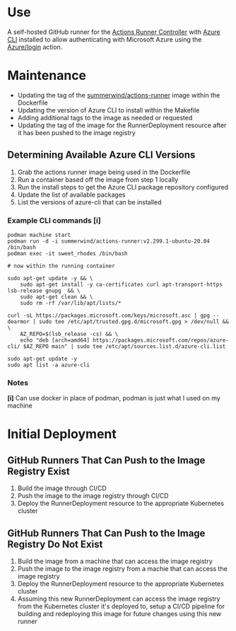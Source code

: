 # Use
A self-hosted GitHub runner for the [Actions Runner Controller](https://github.com/actions/actions-runner-controller) with [Azure CLI](https://learn.microsoft.com/en-us/cli/azure/) installed to allow authenticating with Microsoft Azure using the [Azure/login](https://github.com/Azure/login) action.

# Maintenance
* Updating the tag of the [summerwind/actions-runner](https://hub.docker.com/r/summerwind/actions-runner/tags) image within the Dockerfile
* Updating the version of Azure CLI to install within the Makefile
* Adding additional tags to the image as needed or requested
* Updating the tag of the image for the RunnerDeployment resource after it has been pushed to the image registry

## Determining Available Azure CLI Versions
1. Grab the actions runner image being used in the Dockerfile
2. Run a container based off the image from step 1 locally
3. Run the install steps to get the Azure CLI package repository configured
4. Update the list of available packages
5. List the versions of azure-cli that can be installed

### Example CLI commands [i]
```
podman machine start
podman run -d -i summerwind/actions-runner:v2.299.1-ubuntu-20.04 /bin/bash
podman exec -it sweet_rhodes /bin/bash

# now within the running container

sudo apt-get update -y && \
    sudo apt-get install -y ca-certificates curl apt-transport-https lsb-release gnupg  && \
	sudo apt-get clean && \
	sudo rm -rf /var/lib/apt/lists/*

curl -sL https://packages.microsoft.com/keys/microsoft.asc | gpg --dearmor | sudo tee /etc/apt/trusted.gpg.d/microsoft.gpg > /dev/null && \
  	AZ_REPO=$(lsb_release -cs) && \
	echo "deb [arch=amd64] https://packages.microsoft.com/repos/azure-cli/ $AZ_REPO main" | sudo tee /etc/apt/sources.list.d/azure-cli.list 

sudo apt-get update -y
sudo apt list -a azure-cli
```

### Notes
**[i]** Can use docker in place of podman, podman is just what I used on my machine

# Initial Deployment
## GitHub Runners That Can Push to the Image Registry Exist
1. Build the image through CI/CD
2. Push the image to the image registry through CI/CD
3. Deploy the RunnerDeployment resource to the appropriate Kubernetes cluster

## GitHub Runners That Can Push to the Image Registry Do Not Exist
1. Build the image from a machine that can access the image registry
2. Push the image to the image registry from a machie that can access the image registry
3. Deploy the RunnerDeployment resource to the appropriate Kubernetes cluster
4. Assuming this new RunnerDeployment can access the image registry from the Kubernetes cluster it's deployed to, setup a CI/CD pipeline for building and redeploying this image for future changes using this new runner